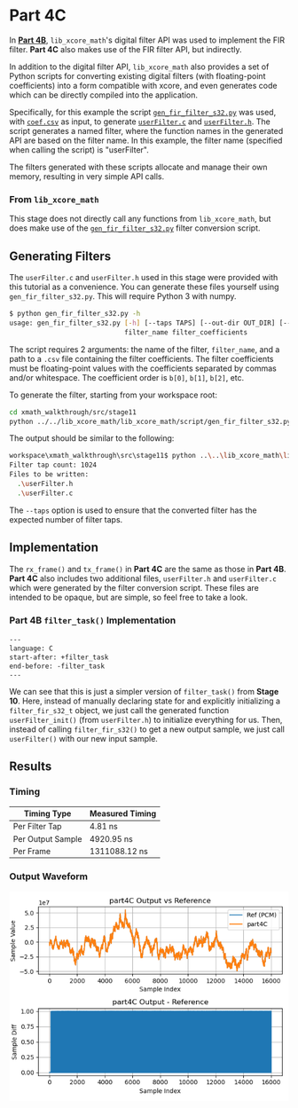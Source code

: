 
# Part 4C

In [**Part 4B**](part4B.md), `lib_xcore_math`'s digital filter API was used to
implement the FIR filter. **Part 4C** also makes use of the FIR filter API, but
indirectly.

In addition to the digital filter API, `lib_xcore_math` also provides a set of
Python scripts for converting existing digital filters (with floating-point
coefficients) into a form compatible with xcore, and even generates code which
can be directly compiled into the application.

Specifically, for this example the script [`gen_fir_filter_s32.py`](TODO) was
used, with [`coef.csv`](TODO) as input, to generate [`userFilter.c`](TODO) and
[`userFilter.h`](TODO). The script generates a named filter, where the function
names in the generated API are based on the filter name. In this example, the
filter name (specified when calling the script) is "userFilter".

The filters generated with these scripts allocate and manage their own memory,
resulting in very simple API calls.

### From `lib_xcore_math`

This stage does not directly call any functions from `lib_xcore_math`, but does
make use of the [`gen_fir_filter_s32.py`](TODO) filter conversion script.

## Generating Filters

The `userFilter.c` and `userFilter.h` used in this stage were provided with this
tutorial as a convenience. You can generate these files yourself using `gen_fir_filter_s32.py`. This will require Python 3 with numpy.

```sh
$ python gen_fir_filter_s32.py -h
usage: gen_fir_filter_s32.py [-h] [--taps TAPS] [--out-dir OUT_DIR] [--input-headroom INPUT_HEADROOM] [--output-headroom OUTPUT_HEADROOM]
                             filter_name filter_coefficients
```

The script requires 2 arguments: the name of the filter, `filter_name`, and a
path to a `.csv` file containing the filter coefficients. The filter
coefficients must be floating-point values with the coefficients separated by
commas and/or whitespace. The coefficient order is `b[0]`, `b[1]`, `b[2]`, etc.

To generate the filter, starting from your workspace root:

```sh
cd xmath_walkthrough/src/stage11
python ../../lib_xcore_math/lib_xcore_math/script/gen_fir_filter_s32.py --taps 1024 userFilter coef.csv
```

The output should be similar to the following:

```sh
workspace\xmath_walkthrough\src\stage11$ python ..\..\lib_xcore_math\lib_xcore_math\script\gen_fir_filter_s32.py --taps 1024 userFilter coef.csv
Filter tap count: 1024
Files to be written:
  .\userFilter.h
  .\userFilter.c
```

The `--taps` option is used to ensure that the converted filter has the expected
number of filter taps.


## Implementation

The `rx_frame()` and `tx_frame()` in **Part 4C** are the same as those in
**Part 4B**. **Part 4C** also includes two additional files, `userFilter.h`
and `userFilter.c` which were generated by the filter conversion script. These
files are intended to be opaque, but are simple, so feel free to take a look.

### **Part 4B** `filter_task()` Implementation

```{literalinclude} ../src/part4C/part4C.c
---
language: C
start-after: +filter_task
end-before: -filter_task
---
```

We can see that this is just a simpler version of `filter_task()` from **Stage
10**. Here, instead of manually declaring state for and explicitly initializing
a `filter_fir_s32_t` object, we just call the generated function
`userFilter_init()` (from `userFilter.h`) to initialize everything for us. Then,
instead of calling `filter_fir_s32()` to get a new output sample, we just call
`userFilter()` with our new input sample.


## Results

### Timing

| Timing Type       | Measured Timing
|-------------------|-----------------------
| Per Filter Tap    | 4.81 ns 
| Per Output Sample | 4920.95 ns
| Per Frame         | 1311088.12 ns

### Output Waveform

![**Part 4C** Output](img/part4C.png)
